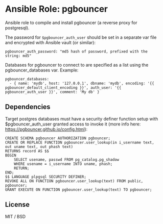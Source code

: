 # Ansible Role: pgbouncer

Ansible role to compile and install pgbouncer (a reverse proxy for postgresql).

The password for `$pgbouncer_auth_user` should be set in a separate var file and encrypted with Ansible vault (or similar):

```
pgbouncer_auth_password: "md5 hash of password, prefixed with the string: md5"
```

Databases for pgbouncer to connect to are specified as a list using the pgbouncer_databases var. Example:

```
pgbouncer_databases:
  - { name: 'mydb', host: '127.0.0.1', dbname: 'mydb', encoding: '{{ pgbouncer_default_client_encoding }}', auth_user: '{{ pgbouncer_auth_user }}', comment: 'My db' }
```

## Dependencies

Target postgres databases must have a security definer function setup with $pgbouncer_auth_user granted access to invoke it (more info here: https://pgbouncer.github.io/config.html):

```
CREATE SCHEMA pgbouncer AUTHORIZATION pgbouncer;
CREATE OR REPLACE FUNCTION pgbouncer.user_lookup(in i_username text, out uname text, out phash text)
RETURNS record AS $$
BEGIN
    SELECT usename, passwd FROM pg_catalog.pg_shadow
    WHERE usename = i_username INTO uname, phash;
    RETURN;
END;
$$ LANGUAGE plpgsql SECURITY DEFINER;
REVOKE ALL ON FUNCTION pgbouncer.user_lookup(text) FROM public, pgbouncer;
GRANT EXECUTE ON FUNCTION pgbouncer.user_lookup(text) TO pgbouncer;
```

## License

MIT / BSD
